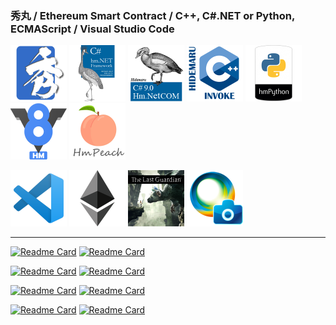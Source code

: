 ### 秀丸 / Ethereum Smart Contract / C++, C#.NET or Python, ECMAScript / Visual Studio Code

<a href="https://xn--pckzexbx21r8q9b.net/"><img src="index_title_hm.png" width="90" height="90"></a>
<a href="https://xn--pckzexbx21r8q9b.net/?page=nobu_tool_hm_dotnet"><img src="index_title_cs.png" width="90" height="90"></a>
<a href="https://xn--pckzexbx21r8q9b.net/?page=nobu_tool_hm_dotnet_pinvoke"><img src="index_title_cs_com.png" width="90" height="90"></a>
<a href="https://xn--pckzexbx21r8q9b.net/?page=nobu_tool_hm_cpp_invoke"><img src="index_title_cpp.png" width="90" height="90"></a>
<a href="https://xn--pckzexbx21r8q9b.net/?page=nobu_tool_hm_python3"><img src="index_title_py.png" width="90" height="90"></a>
<a href="https://xn--pckzexbx21r8q9b.net/?page=nobu_tool_hm_ecmascript"><img src="index_title_v8.png" width="90" height="90"></a>
<a href="https://xn--pckzexbx21r8q9b.net/?page=nobu_tool_hm_php"><img src="index_title_php.png" width="90" height="90"></a>

<a href="https://github.com/komiyamma/vscode_ripgrep_sjis_extension"><img src="index_title_vsc.png" width="90" height="90"></a>
<a href="https://etherscan.io/address/0xe067433833636d2a5acbb42a219c7a97651e63bd#code"><img src="index_title_eth.png" width="90" height="90"></a>
<a href="https://en.wikipedia.org/wiki/The_Last_Guardian"><img src="index_title_tlg.png" width="90" height="90"></a>
<a href="https://ja.wikipedia.org/wiki/PlayMemories"><img src="index_title_pms.png" width="90" height="90"></a>

---
[![Readme Card](https://github-readme-stats.vercel.app/api/pin/?username=komiyamma&repo=hm_dotnet_fw&cache_seconds=1800)](https://github.com/komiyamma/hm_dotnet_fw)
[![Readme Card](https://github-readme-stats.vercel.app/api/pin/?username=komiyamma&repo=hm_dotnet_com&cache_seconds=1800)](https://github.com/komiyamma/hm_dotnet_com)

[![Readme Card](https://github-readme-stats.vercel.app/api/pin/?username=komiyamma&repo=hm_python3&cache_seconds=1800)](https://github.com/komiyamma/hm_python3)
[![Readme Card](https://github-readme-stats.vercel.app/api/pin/?username=komiyamma&repo=hm_ecmascript&cache_seconds=1800)](https://github.com/komiyamma/hm_ecmascript)

[![Readme Card](https://github-readme-stats.vercel.app/api/pin/?username=komiyamma&repo=hm_php8&cache_seconds=1800)](https://github.com/komiyamma/hm_php8)
[![Readme Card](https://github-readme-stats.vercel.app/api/pin/?username=komiyamma&repo=hm_cpp_invoke&cache_seconds=1800)](https://github.com/komiyamma/hm_cpp_invoke)

[![Readme Card](https://github-readme-stats.vercel.app/api/pin/?username=komiyamma&repo=hm_javascript&cache_seconds=1800)](https://github.com/komiyamma/hm_javascript)
[![Readme Card](https://github-readme-stats.vercel.app/api/pin/?username=komiyamma&repo=hm_powershell&cache_seconds=1800)](https://github.com/komiyamma/hm_powershell)
